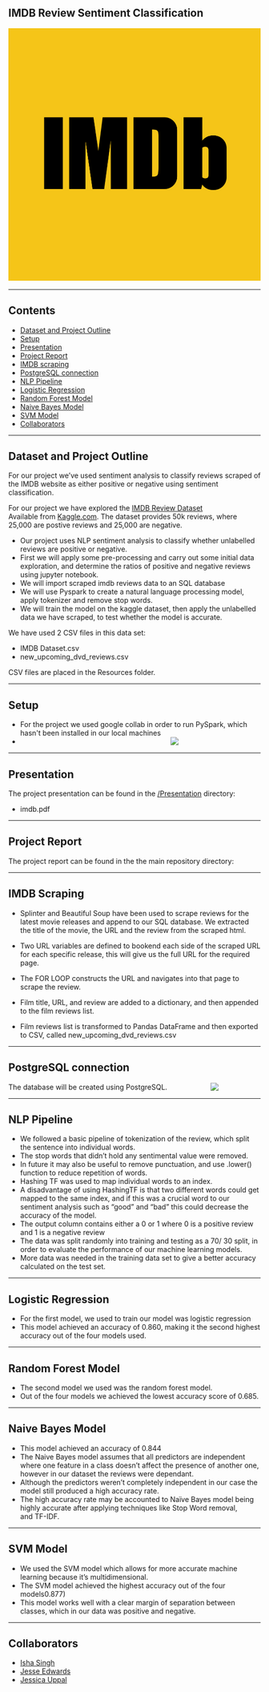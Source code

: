 ﻿## IMDB Review Sentiment Classification


![imdb_logo](imdb_logo.png)

--------------------------------------------------------------------------------------------------------------------------------------------------------------------------

## Contents

* [Dataset and Project Outline](#dataset-header)
* [Setup](#setup-header)
* [Presentation](#presentation-header)
* [Project Report](#report-header)
* [IMDB scraping](#scraping-header)
* [PostgreSQL connection](#postgres-header)
* [NLP Pipeline](#pipeline-header)
* [Logistic Regression](#lr-header)
* [Random Forest Model](#rf-header)
* [Naive Bayes Model](#nb-header)
* [SVM Model](#svm-header)
* [Collaborators](#team-header)

--------------------------------------------------------------------------------------------------------------------------------------------------------------------------

## <a id="dataset-header"></a>Dataset and Project Outline

For our project we’ve used sentiment analysis to classify reviews scraped of the IMDB website as either positive or negative using sentiment classification. 

For our project we have explored the [IMDB Review Dataset]( https://www.kaggle.com/lakshmi25npathi/imdb-dataset-of-50k-movie-reviews)\
Available from [Kaggle.com](https://www.kaggle.com). 
The dataset provides 50k reviews, where 25,000 are postive reviews and 25,000 are negative.
* Our project uses NLP sentiment analysis to classify whether unlabelled reviews are positive or negative.
* First we will apply some pre-processing and carry out some initial data exploration, and determine the ratios of positive and negative reviews using jupyter notebook. 
* We will import scraped imdb reviews data to an SQL database
* We will use Pyspark to create a natural language processing model, apply tokenizer and remove stop words.
* We will train the model on the kaggle dataset, then apply the unlabelled data we have scraped, to test whether the model is accurate.

We have used 2 CSV files in this data set: 

* IMDB Dataset.csv
* new_upcoming_dvd_reviews.csv

CSV files are placed in the Resources folder.

--------------------------------------------------------------------------------------------------------------------------------------------------------------------------
## <a id="setup-header"></a>Setup

* For the project we used google collab in order to run PySpark, which hasn't been installed in our local machines
* [<img src="https://miro.medium.com/max/800/1*nPcdyVwgcuEZiEZiRqApug.jpeg" align="right"  width="180">](https://spark.apache.org/docs/latest/api/python/)

--------------------------------------------------------------------------------------------------------------------------------------------------------------------------


## <a id="presentation-header"></a>Presentation

The project presentation can be found in the [/Presentation](Presentation/) directory:

* imdb.pdf

--------------------------------------------------------------------------------------------------------------------------------------------------------------------------
## <a id="report-header"></a>Project Report

The project report can be found in the the main repository directory:

--------------------------------------------------------------------------------------------------------------------------------------------------------------------------

## <a id="scraping"></a>IMDB Scraping

* Splinter and Beautiful Soup have been used to scrape reviews for the latest movie releases and append to our SQL database. We extracted the title of the movie, the URL and the review from the scraped html.

* Two URL variables are defined to bookend each side of the scraped URL for each specific release, this will give us the full URL for the required page.
* The FOR LOOP constructs the URL and navigates into that page to scrape the review.
* Film title, URL, and review are added to a dictionary, and then appended to the film reviews list.
* Film reviews list is transformed to Pandas DataFrame and then exported to CSV, called new_upcoming_dvd_reviews.csv



--------------------------------------------------------------------------------------------------------------------------------------------------------------------------

## <a id="postgres"></a>PostgreSQL connection
[<img src="https://wiki.postgresql.org/images/a/a4/PostgreSQL_logo.3colors.svg" align="right"  width="100">](https://www.postgresql.org/)
  
The database will be created using PostgreSQL. 

--------------------------------------------------------------------------------------------------------------------------------------------------------------------------


## <a id="pipeline"></a>NLP Pipeline

* We followed a basic pipeline of tokenization of the review, which split the sentence into individual words. 
* The stop words that didn’t hold any sentimental value were removed. 
* In future it may also be useful to remove punctuation, and use .lower() function to reduce repetition of words. 
* Hashing TF was used to map individual words to an index. 
* A disadvantage of using HashingTF is that two different words could get mapped to the same index, and if this was a crucial word to our sentiment analysis such as “good” and “bad” this could decrease the accuracy of the model. 
* The output column contains either a 0 or 1 where 0 is a positive review and 1 is a negative review
* The data was split randomly into training and testing as a 70/ 30 split, in order to evaluate the performance of our machine learning models. 
* More data was needed in the training data set to give a better accuracy calculated on the test set.


--------------------------------------------------------------------------------------------------------------------------------------------------------------------------


## <a id="lr-header"></a>Logistic Regression 

* For the first model, we used to train our model was logistic regression
* This model achieved an accuracy of 0.860, making it the second highest accuracy out of the four models used.


--------------------------------------------------------------------------------------------------------------------------------------------------------------------------


## <a id="rf-header"></a>Random Forest Model

* The second model we used was the random forest model.
* Out of the four models we achieved the lowest accuracy score of 0.685.


--------------------------------------------------------------------------------------------------------------------------------------------------------------------------


## <a id="nb-header"></a>Naive Bayes Model

* This model achieved an accuracy of 0.844
* The Naive Bayes model assumes that all predictors are independent where one feature in a class doesn’t affect the presence of another one, however in our dataset the reviews were dependant. 
* Although the predictors weren’t completely independent in our case the model still produced a high accuracy rate.
* The high accuracy rate may be accounted to Naïve Bayes model being highly accurate after applying techniques like Stop Word removal, and TF-IDF.


--------------------------------------------------------------------------------------------------------------------------------------------------------------------------


## <a id="svm-header"></a>SVM Model

* We used the SVM model which allows for more accurate machine learning because it’s multidimensional. 
* The SVM model achieved the highest accuracy out of the four models0.877)
* This model works well with a clear margin of separation between classes, which in our data was positive and negative.


----------------------------------------------------------------------------------------------------------------------------

## <a id="team-header"></a>Collaborators

* [Isha Singh](https://github.com/isha167)
* [Jesse Edwards](https://github.com/Squonk713)
* [Jessica Uppal](https://github.com/JessicaUppal)



